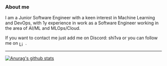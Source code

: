 ### About me 

I am a Junior Software Engineer with a keen interest in Machine Learning and DevOps, with 1y experience in work as a Software Engineer working in the area of AI/ML and MLOps/Cloud. 

If you want to contact me just add me on Discord: shi1va or you can follow me on 
<a href="https://www.linkedin.com/in/tiago-costa10/" style="vertical-align: middle; text-decoration: none;">
  <img src="https://cdn.jsdelivr.net/npm/simple-icons@v9/icons/linkedin.svg" alt="LinkedIn" style="width: 16px; height: 16px; vertical-align: middle;">
</a>.


<!-- Links to your social media accounts -->

[1]: http://www.twitter.com/tiago_daniel10

---
[![Anurag's github stats](https://github-readme-stats.vercel.app/api?username=ShiiVa03&show_icons=true&theme=dracula)](https://github.com/anuraghazra/github-readme-stats)
